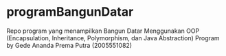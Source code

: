 # programBangunDatar

Repo program yang menampilkan Bangun Datar
Menggunakan OOP (Encapsulation, Inheritance, Polymorphism, dan Java Abstraction)
Program by Gede Ananda Prema Putra (2005551082)
